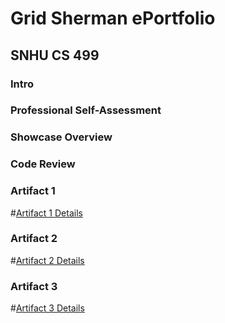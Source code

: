 # Grid Sherman ePortfolio
## SNHU CS 499

### Intro

### Professional Self-Assessment

### Showcase Overview

### Code Review

### Artifact 1
#[Artifact 1 Details](artifact1.md)

### Artifact 2 
#[Artifact 2 Details](artifact2.md)

### Artifact 3
#[Artifact 3 Details](artifact3.md)
